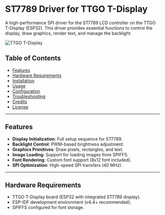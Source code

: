 # ST7789 Driver for TTGO T-Display

A high-performance SPI driver for the ST7789 LCD controller on the TTGO T-Display (ESP32). This driver provides essential functions to control the display, draw graphics, render text, and manage the backlight.

![TTGO T-Display](https://m.media-amazon.com/images/I/51sRifUrKhL.jpg)

## Table of Contents
- [Features](#features)
- [Hardware Requirements](#hardware-requirements)
- [Installation](#installation)
- [Usage](#usage)
- [Configuration](#configuration)
- [Troubleshooting](#troubleshooting)
- [Credits](#credits)
- [License](#license)

---

## Features
- **Display Initialization**: Full setup sequence for ST7789.
- **Backlight Control**: PWM-based brightness adjustment.
- **Graphics Primitives**: Draw pixels, rectangles, and text.
- **Image Loading**: Support for loading images from SPIFFS.
- **Font Rendering**: Custom font support (8x12 font included).
- **SPI Optimization**: High-speed SPI transfers (40 MHz).

---

## Hardware Requirements
- TTGO T-Display board (ESP32 with integrated ST7789 display).
- ESP-IDF development environment (v4.4+ recommended).
- SPIFFS configured for font storage.
